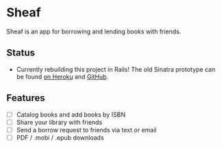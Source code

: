 # Sheaf

Sheaf is an app for borrowing and lending books with friends. 

## Status
- Currently rebuilding this project in Rails! The old Sinatra prototype can be found [on Heroku](https://sheaf-books.herokuapp.com/) and [GitHub](https://github.com/camillevilla/sheaf/tree/master).

## Features
- [ ] Catalog books and add books by ISBN
- [ ] Share your library with friends
- [ ] Send a borrow request to friends via text or email
- [ ] PDF / .mobi / .epub downloads
